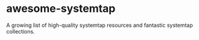 # awesome-systemtap
A growing list of high-quality systemtap resources and fantastic systemtap collections.
